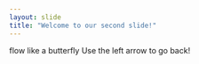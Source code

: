 ```yaml
---
layout: slide
title: "Welcome to our second slide!"
---
```

flow like a butterfly
Use the left arrow to go back!
